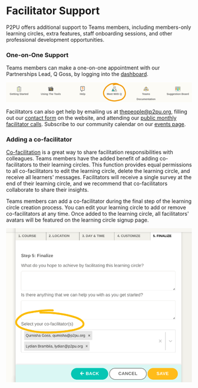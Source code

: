 # Facilitator Support

P2PU offers additional support to Teams members, including members-only learning circles,  extra features, staff onboarding sessions, and other professional development opportunities.&#x20;

### One-on-One Support

Teams members can make a one-on-one appointment with our Partnerships Lead, Q Goss, by logging into the [dashboard](https://learningcircles.p2pu.org/en/).

![Log into your dashboard to access Teams-only features](<../.gitbook/assets/Screenshot 2022-07-21 11.05.31 AM.png>)

Facilitators can also get help by emailing us at thepeople@p2pu.org, filling out our [contact form](https://www.p2pu.org/en/help/) on the website, and attending our [public monthly facilitator calls](https://www.p2pu.org/en/events/). Subscribe to our community calendar on our [events page](https://www.p2pu.org/en/events/).

### Adding a co-facilitator

[Co-facilitation](https://docs.p2pu.org/facilitation/facilitation-basics#working-with-a-co-facilitator) is a great way to share facilitation responsibilities with colleagues. Teams members have the added benefit of adding co-facilitators to their learning circles. This function provides equal permissions to all co-facilitators to edit the learning circle, delete the learning circle, and receive all learners' messages. Facilitators will receive a single survey at the end of their learning circle, and we recommend that co-facilitators collaborate to share their insights.

Teams members can add a co-facilitator during the final step of the learning circle creation process. You can edit your learning circle to add or remove co-facilitators at any time. Once added to the learning circle, all facilitators' avatars will be featured on the learning circle signup page.

![Teams can add a co-facilitator during the final step of learning circle creation](../.gitbook/assets/co-facilitator.png)
